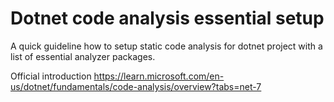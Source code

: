 # Dotnet code analysis essential setup
A quick guideline how to setup static code analysis for dotnet project with a list of essential analyzer packages.

Official introduction https://learn.microsoft.com/en-us/dotnet/fundamentals/code-analysis/overview?tabs=net-7
